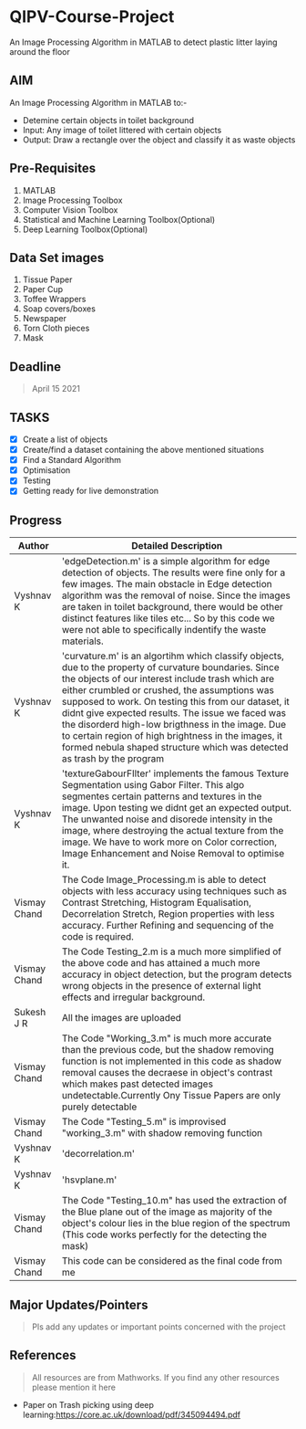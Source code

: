 # QIPV-Course-Project
An Image Processing Algorithm in MATLAB to detect plastic litter laying around the floor 

## AIM
An Image Processing Algorithm in MATLAB to:-
* Detemine certain objects in toilet background
* Input: Any image of toilet littered with certain objects
* Output: Draw a rectangle over the object and classify it as waste objects

## Pre-Requisites
1. MATLAB
2. Image Processing Toolbox
3. Computer Vision Toolbox
4. Statistical and Machine Learning Toolbox(Optional)
5. Deep Learning Toolbox(Optional)

## Data Set images
1. Tissue Paper
2. Paper Cup
3. Toffee Wrappers
4. Soap covers/boxes
5. Newspaper
6. Torn Cloth pieces
7. Mask

## Deadline

> April 15 2021

## TASKS
- [x] Create a list of objects
- [x] Create/find a dataset containing the above mentioned situations
- [x] Find a Standard Algorithm
- [x] Optimisation
- [x] Testing
- [x] Getting ready for live demonstration

## Progress
|  Author  |  Detailed Description |
|----------|  -------------------- |
|  Vyshnav K  | 'edgeDetection.m' is a simple algorithm for edge detection of objects. The results were fine only for a few images. The main obstacle in Edge detection algorithm was the removal of noise. Since the images are taken in toilet background, there would be other distinct features like tiles etc... So by this code we were not able to specifically indentify the waste materials. |
|  Vyshnav K  | 'curvature.m' is an algortihm which classify objects, due to the property of curvature boundaries. Since the objects of our interest include trash which are either crumbled or crushed, the assumptions was supposed to work. On testing this from our dataset, it didnt give expected results. The issue we faced was the disorderd high-low brigthness in the image. Due to certain region of high brightness in the images, it formed nebula shaped structure which was detected as trash by the program |
|  Vyshnav K  | 'textureGabourFIlter' implements the famous Texture Segmentation using Gabor Filter. This algo segmentes certain patterns and textures in the image. Upon testing we didnt get an expected output. The unwanted noise and disorede intensity in the image, where destroying the actual texture from the image. We have to work more on Color correction, Image Enhancement and Noise Removal to optimise it. |
| Vismay Chand| The Code Image_Processing.m is able to detect objects with less accuracy using techniques such as Contrast Stretching, Histogram Equalisation, Decorrelation Stretch, Region properties with less accuracy. Further Refining and sequencing of the code is required. |
| Vismay Chand| The Code Testing_2.m is a much more simplified of the above code and has attained a much more accuracy in object detection, but the program detects wrong objects in the presence of external light effects and irregular background.
|  Sukesh J R  | All the images are uploaded |
| Vismay Chand | The Code "Working_3.m" is much more accurate than the previous code, but the shadow removing function is not implemented in this code as shadow removal causes the decraese in object's contrast which makes past detected images undetectable.Currently Ony Tissue Papers are only purely detectable |
| Vismay Chand | The Code "Testing_5.m" is improvised "working_3.m" with shadow removing function|
| Vyshnav K | 'decorrelation.m' |
| Vyshnav K | 'hsvplane.m' |
| Vismay Chand | The Code "Testing_10.m" has used the extraction of the Blue plane out of the image as majority of the object's colour lies in the blue region of the spectrum (This code works perfectly for the detecting the mask) |
| Vismay Chand | This code can be considered as the final code from me |
## Major Updates/Pointers

> Pls add any updates or important points concerned with the project

## References

> All resources are from Mathworks. If you find any other resources please mention it here

- Paper on Trash picking using deep learning:https://core.ac.uk/download/pdf/345094494.pdf
